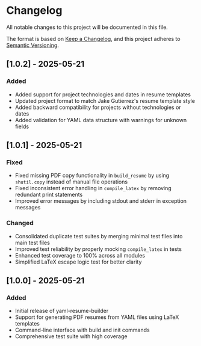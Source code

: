 # Changelog

All notable changes to this project will be documented in this file.

The format is based on [Keep a Changelog](https://keepachangelog.com/en/1.0.0/),
and this project adheres to [Semantic Versioning](https://semver.org/spec/v2.0.0.html).

## [1.0.2] - 2025-05-21

### Added
- Added support for project technologies and dates in resume templates
- Updated project format to match Jake Gutierrez's resume template style
- Added backward compatibility for projects without technologies or dates
- Added validation for YAML data structure with warnings for unknown fields

## [1.0.1] - 2025-05-21

### Fixed
- Fixed missing PDF copy functionality in `build_resume` by using `shutil.copy` instead of manual file operations
- Fixed inconsistent error handling in `compile_latex` by removing redundant print statements
- Improved error messages by including stdout and stderr in exception messages

### Changed
- Consolidated duplicate test suites by merging minimal test files into main test files
- Improved test reliability by properly mocking `compile_latex` in tests
- Enhanced test coverage to 100% across all modules
- Simplified LaTeX escape logic test for better clarity

## [1.0.0] - 2025-05-21

### Added
- Initial release of yaml-resume-builder
- Support for generating PDF resumes from YAML files using LaTeX templates
- Command-line interface with build and init commands
- Comprehensive test suite with high coverage
